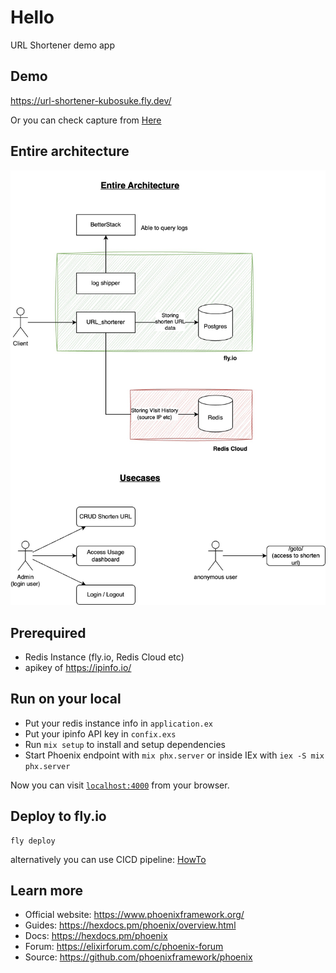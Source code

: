 # Hello

URL Shortener demo app

## Demo

https://url-shortener-kubosuke.fly.dev/

Or you can check capture from [Here](Demo.md)

## Entire architecture

![alt text](<docs_assets/url_shortener-Entire architecture.jpg>)

## Prerequired

* Redis Instance (fly.io, Redis Cloud etc)
* apikey of https://ipinfo.io/

## Run on your local

* Put your redis instance info in `application.ex`
* Put your ipinfo API key in `confix.exs`
* Run `mix setup` to install and setup dependencies
* Start Phoenix endpoint with `mix phx.server` or inside IEx with `iex -S mix phx.server`

Now you can visit [`localhost:4000`](http://localhost:4000) from your browser.

## Deploy to fly.io

```
fly deploy
```

alternatively you can use CICD pipeline: [HowTo](.github/workflows/README.md)

## Learn more

  * Official website: https://www.phoenixframework.org/
  * Guides: https://hexdocs.pm/phoenix/overview.html
  * Docs: https://hexdocs.pm/phoenix
  * Forum: https://elixirforum.com/c/phoenix-forum
  * Source: https://github.com/phoenixframework/phoenix
